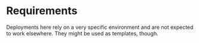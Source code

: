 # Requirements

Deployments here rely on a very specific environment and are not expected to work elsewhere.
They might be used as templates, though.
